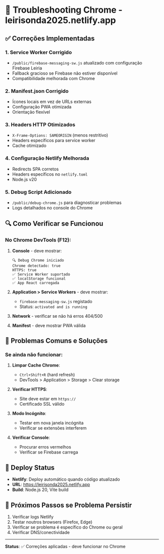 # 🔧 Troubleshooting Chrome - leirisonda2025.netlify.app

## ✅ Correções Implementadas

### 1. **Service Worker Corrigido**

- `/public/firebase-messaging-sw.js` atualizado com configuração Firebase Leiria
- Fallback gracioso se Firebase não estiver disponível
- Compatibilidade melhorada com Chrome

### 2. **Manifest.json Corrigido**

- Ícones locais em vez de URLs externas
- Configuração PWA otimizada
- Orientação flexível

### 3. **Headers HTTP Otimizados**

- `X-Frame-Options: SAMEORIGIN` (menos restritivo)
- Headers específicos para service worker
- Cache otimizado

### 4. **Configuração Netlify Melhorada**

- Redirects SPA corretos
- Headers específicos no `netlify.toml`
- Node.js v20

### 5. **Debug Script Adicionado**

- `/public/debug-chrome.js` para diagnosticar problemas
- Logs detalhados no console do Chrome

## 🔍 Como Verificar se Funcionou

### No Chrome DevTools (F12):

1. **Console** - deve mostrar:

   ```
   🔍 Debug Chrome iniciado
   Chrome detectado: true
   HTTPS: true
   ✅ Service Worker suportado
   ✅ localStorage funcional
   ✅ App React carregada
   ```

2. **Application > Service Workers** - deve mostrar:

   - `firebase-messaging-sw.js` registado
   - Status: `activated and is running`

3. **Network** - verificar se não há erros 404/500

4. **Manifest** - deve mostrar PWA válida

## 🚨 Problemas Comuns e Soluções

### Se ainda não funcionar:

1. **Limpar Cache Chrome**:

   - `Ctrl+Shift+R` (hard refresh)
   - DevTools > Application > Storage > Clear storage

2. **Verificar HTTPS**:

   - Site deve estar em `https://`
   - Certificado SSL válido

3. **Modo Incógnito**:

   - Testar em nova janela incógnita
   - Verificar se extensões interferem

4. **Verificar Console**:
   - Procurar erros vermelhos
   - Verificar se Firebase carrega

## 📱 Deploy Status

- **Netlify**: Deploy automático quando código atualizado
- **URL**: https://leirisonda2025.netlify.app
- **Build**: Node.js 20, Vite build

## 🔄 Próximos Passos se Problema Persistir

1. Verificar logs Netlify
2. Testar noutros browsers (Firefox, Edge)
3. Verificar se problema é específico do Chrome ou geral
4. Verificar DNS/conectividade

---

**Status**: ✅ Correções aplicadas - deve funcionar no Chrome
